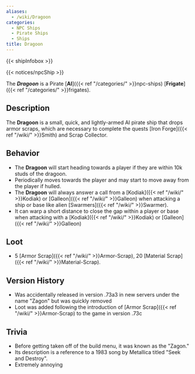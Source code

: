 ```yaml
---
aliases:
  - /wiki/Dragoon
categories:
  - NPC Ships
  - Pirate Ships
  - Ships
title: Dragoon
---
```


{{< shipInfobox >}}

{{< notices/npcShip >}}

The **_Dragoon_** is a Pirate [**AI**]({{< ref "/categories/" >}}npc-ships) [**Frigate**]({{< ref "/categories/" >}}frigates).

## Description

The **Dragoon** is a small, quick, and lightly-armed AI pirate ship that drops armor scraps, which are necessary to complete the quests [Iron Forge]({{< ref "/wiki/" >}}Smith) and Scrap Collector.

## Behavior

- The **Dragoon** will start heading towards a player if they are within 10k studs of the dragoon.
- Periodically moves towards the player and may start to move away from the player if hulled.
- The **Dragoon** will always answer a call from a [Kodiak]({{< ref "/wiki/" >}}Kodiak) or [Galleon]({{< ref "/wiki/" >}}Galleon) when attacking a ship or base like alien [Swarmers]({{< ref "/wiki/" >}}Swarmer).
- It can warp a short distance to close the gap within a player or base when attacking with a [Kodiak]({{< ref "/wiki/" >}}Kodiak) or [Galleon]({{< ref "/wiki/" >}}Galleon)

## Loot

- 5 [Armor Scrap]({{< ref "/wiki/" >}}Armor-Scrap), 20 [Material Scrap]({{< ref "/wiki/" >}}Material-Scrap).

## Version History

- Was accidentally released in version .73a3 in new servers under the name "Zagon" but was quickly removed
- Loot was added following the introduction of [Armor Scrap]({{< ref "/wiki/" >}}Armor-Scrap) to the game in version .73c

## Trivia

- Before getting taken off of the build menu, it was known as the "Zagon."
- Its description is a reference to a 1983 song by Metallica titled "Seek and Destroy".
- Extremely annoying
